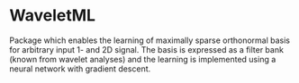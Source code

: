 # WaveletML

Package which enables the learning of maximally sparse orthonormal basis for arbitrary input 1- and 2D signal. The basis is expressed as a filter bank (known from wavelet analyses) and the learning is implemented using a neural network with gradient descent.